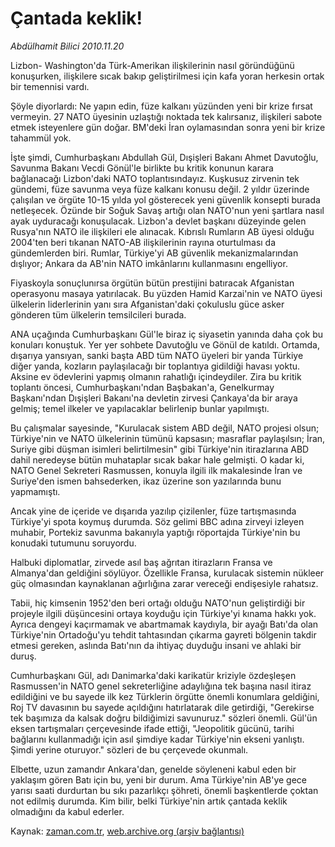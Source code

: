 # Çantada keklik!

*Abdülhamit Bilici 2010.11.20*

<td class="columnist-detail">
<p>Lizbon- Washington'da Türk-Amerikan ilişkilerinin nasıl göründüğünü konuşurken, ilişkilere sıcak bakıp geliştirilmesi için kafa yoran herkesin ortak bir temennisi vardı.</p>
<p><p>Şöyle diyorlardı: Ne yapın edin, füze kalkanı yüzünden yeni bir krize fırsat vermeyin. 27 NATO üyesinin uzlaştığı noktada tek kalırsanız, ilişkileri sabote etmek isteyenlere gün doğar. BM'deki İran oylamasından sonra yeni bir krize tahammül yok.
<p>İşte şimdi, Cumhurbaşkanı Abdullah Gül, Dışişleri Bakanı Ahmet Davutoğlu, Savunma Bakanı Vecdi Gönül'le birlikte bu kritik konunun karara bağlanacağı Lizbon'daki NATO toplantısındayız. Kuşkusuz zirvenin tek gündemi, füze savunma veya füze kalkanı konusu değil. 2 yıldır üzerinde çalışılan ve örgüte 10-15 yılda yol gösterecek yeni güvenlik konsepti burada netleşecek. Özünde bir Soğuk Savaş artığı olan NATO'nun yeni şartlara nasıl ayak uyduracağı konuşulacak. Lizbon'a devlet başkanı düzeyinde gelen Rusya'nın NATO ile ilişkileri ele alınacak. Kıbrıslı Rumların AB üyesi olduğu 2004'ten beri tıkanan NATO-AB ilişkilerinin rayına oturtulması da gündemlerden biri. Rumlar, Türkiye'yi AB güvenlik mekanizmalarından dışlıyor; Ankara da AB'nin NATO imkânlarını kullanmasını engelliyor.
<p>Fiyaskoyla sonuçlunırsa örgütün bütün prestijini batıracak Afganistan operasyonu masaya yatırılacak. Bu yüzden Hamid Karzai'nin ve NATO üyesi ülkelerin liderlerinin yanı sıra Afganistan'daki çokuluslu güce asker gönderen tüm ülkelerin temsilcileri burada.
<p>ANA uçağında Cumhurbaşkanı Gül'le biraz iç siyasetin yanında daha çok bu konuları konuştuk. Yer yer sohbete Davutoğlu ve Gönül de katıldı. Ortamda, dışarıya yansıyan, sanki başta ABD tüm NATO üyeleri bir yanda Türkiye diğer yanda, kozların paylaşılacağı bir toplantıya gidildiği havası yoktu. Aksine ev ödevlerini yapmış olmanın rahatlığı içindeydiler. Zira bu kritik toplantı öncesi, Cumhurbaşkanı'ndan Başbakan'a, Genelkurmay Başkanı'ndan Dışişleri Bakanı'na devletin zirvesi Çankaya'da bir araya gelmiş; temel ilkeler ve yapılacaklar belirlenip bunlar yapılmıştı.
<p>Bu çalışmalar sayesinde, "Kurulacak sistem ABD değil, NATO projesi olsun; Türkiye'nin ve NATO ülkelerinin tümünü kapsasın; masraflar paylaşılsın; İran, Suriye gibi düşman isimleri belirtilmesin" gibi Türkiye'nin itirazlarına ABD dahil neredeyse bütün muhataplar sıcak bakar hale gelmişti. O kadar ki, NATO Genel Sekreteri Rasmussen, konuyla ilgili ilk makalesinde İran ve Suriye'den ismen bahsederken, ikaz üzerine son yazılarında bunu yapmamıştı.
<p>Ancak yine de içeride ve dışarıda yazılıp çizilenler, füze tartışmasında Türkiye'yi spota koymuş durumda. Söz gelimi BBC adına zirveyi izleyen muhabir, Portekiz savunma bakanıyla yaptığı röportajda Türkiye'nin bu konudaki tutumunu soruyordu.
<p>Halbuki diplomatlar, zirvede asıl baş ağrıtan itirazların Fransa ve Almanya'dan geldiğini söylüyor. Özellikle Fransa, kurulacak sistemin nükleer güç olmasından kaynaklanan ağırlığına zarar vereceği endişesiyle rahatsız.
<p>Tabii, hiç kimsenin 1952'den beri ortağı olduğu NATO'nun geliştirdiği bir projeyle ilgili düşüncesini ortaya koyduğu için Türkiye'yi kınama hakkı yok. Ayrıca dengeyi kaçırmamak ve abartmamak kaydıyla, bir ayağı Batı'da olan Türkiye'nin Ortadoğu'yu tehdit tahtasından çıkarma gayreti bölgenin takdir etmesi gereken, aslında Batı'nın da ihtiyaç duyduğu insani ve ahlaki bir duruş.
<p>Cumhurbaşkanı Gül, adı Danimarka'daki karikatür kriziyle özdeşleşen Rasmussen'in NATO genel sekreterliğine adaylığına tek başına nasıl itiraz edildiğini ve bu sayede ilk kez Türklerin örgütte önemli konumlara geldiğini, Roj TV davasının bu sayede açıldığını hatırlatarak dile getirdiği, "Gerekirse tek başımıza da kalsak doğru bildiğimizi savunuruz." sözleri önemli. Gül'ün eksen tartışmaları çerçevesinde ifade ettiği, "Jeopolitik gücünü, tarihi bağlarını kullanmadığı için asıl şimdiye kadar Türkiye'nin ekseni yanlıştı. Şimdi yerine oturuyor." sözleri de bu çerçevede okunmalı. 
<p>Elbette, uzun zamandır Ankara'dan, genelde söyleneni kabul eden bir yaklaşım gören Batı için bu, yeni bir durum. Ama Türkiye'nin AB'ye gece yarısı saati durdurtan bu sıkı pazarlıkçı şöhreti, önemli başkentlerde çoktan not edilmiş durumda. Kim bilir, belki Türkiye'nin artık çantada keklik olmadığını da kabul ederler. </p>
<a href="http://web.archive.org/web/20101201233709/mailto:a.bilici@zaman.com.tr">
</a></p></p></p></p></p></p></p></p></p></p></td>

Kaynak: [zaman.com.tr](http://zaman.com.tr/yazar.do?yazino=1054811), [web.archive.org (arşiv bağlantısı)](http://web.archive.org/web/20101201233709/http://www.zaman.com.tr:80/yazar.do?yazino=1054811)
